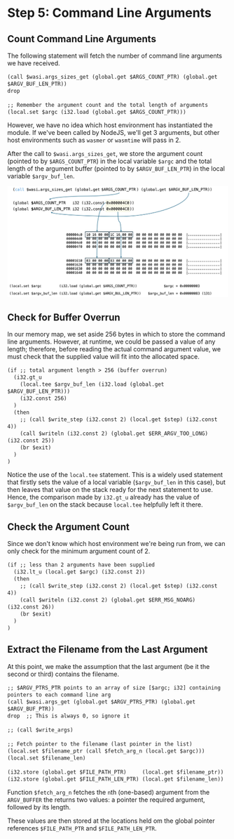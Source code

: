 # Step 5: Command Line Arguments

## Count Command Line Arguments

The following statement will fetch the number of command line arguments we have received.

```wat
(call $wasi.args_sizes_get (global.get $ARGS_COUNT_PTR) (global.get $ARGV_BUF_LEN_PTR))
drop

;; Remember the argument count and the total length of arguments
(local.set $argc (i32.load (global.get $ARGS_COUNT_PTR)))
```

However, we have no idea which host environment has instantiated the module.
If we've been called by NodeJS, we'll get 3 arguments, but other host environments such as `wasmer` or `wasmtime` will pass in 2.

After the call to `$wasi.args_sizes_get`, we store the argument count (pointed to by `$ARGS_COUNT_PTR`) in the local variable `$argc` and the total length of the argument buffer (pointed to by `$ARGV_BUF_LEN_PTR`) in the local variable `$argv_buf_len`.

![Calling `args_sizes_get`](../img/args_sizes_get.png)

## Check for Buffer Overrun

In our memory map, we set aside 256 bytes in which to store the command line arguments.
However, at runtime, we could be passed a value of any length; therefore, before reading the actual command argument value, we must check that the supplied value will fit into the allocated space.

```wat
(if ;; total argument length > 256 (buffer overrun)
  (i32.gt_u
    (local.tee $argv_buf_len (i32.load (global.get $ARGV_BUF_LEN_PTR)))
    (i32.const 256)
  )
  (then
    ;; (call $write_step (i32.const 2) (local.get $step) (i32.const 4))
    (call $writeln (i32.const 2) (global.get $ERR_ARGV_TOO_LONG) (i32.const 25))
    (br $exit)
  )
)
```

Notice the use of the `local.tee` statement.
This is a widely used statement that firstly sets the value of a local variable (`$argv_buf_len` in this case), but then leaves that value on the stack ready for the next statement to use.
Hence, the comparison made by `i32.gt_u` already has the value of `$argv_buf_len` on the stack because `local.tee` helpfully left it there.

## Check the Argument Count

Since we don't know which host environment we're being run from, we can only check for the minimum argument count of 2.


```wat
(if ;; less than 2 arguments have been supplied
  (i32.lt_u (local.get $argc) (i32.const 2))
  (then
    ;; (call $write_step (i32.const 2) (local.get $step) (i32.const 4))
    (call $writeln (i32.const 2) (global.get $ERR_MSG_NOARG) (i32.const 26))
    (br $exit)
  )
)
```

## Extract the Filename from the Last Argument

At this point, we make the assumption that the last argument (be it the second or third) contains the filename.

```wat
;; $ARGV_PTRS_PTR points to an array of size [$argc; i32] containing pointers to each command line arg
(call $wasi.args_get (global.get $ARGV_PTRS_PTR) (global.get $ARGV_BUF_PTR))
drop  ;; This is always 0, so ignore it

;; (call $write_args)

;; Fetch pointer to the filename (last pointer in the list)
(local.set $filename_ptr (call $fetch_arg_n (local.get $argc)))
(local.set $filename_len)

(i32.store (global.get $FILE_PATH_PTR)     (local.get $filename_ptr))
(i32.store (global.get $FILE_PATH_LEN_PTR) (local.get $filename_len))
```

Function `$fetch_arg_n` fetches the `n`th (one-based) argument from the `ARGV_BUFFER` the returns two values: a pointer the required argument, followed by its length.

These values are then stored at the locations held om the global pointer references `$FILE_PATH_PTR` and `$FILE_PATH_LEN_PTR`.
